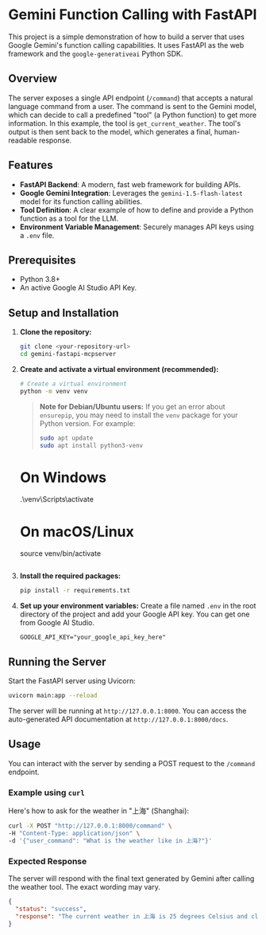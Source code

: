 # Gemini Function Calling with FastAPI

This project is a simple demonstration of how to build a server that uses Google Gemini's function calling capabilities. It uses FastAPI as the web framework and the `google-generativeai` Python SDK.

## Overview

The server exposes a single API endpoint (`/command`) that accepts a natural language command from a user. The command is sent to the Gemini model, which can decide to call a predefined "tool" (a Python function) to get more information. In this example, the tool is `get_current_weather`. The tool's output is then sent back to the model, which generates a final, human-readable response.

## Features

-   **FastAPI Backend**: A modern, fast web framework for building APIs.
-   **Google Gemini Integration**: Leverages the `gemini-1.5-flash-latest` model for its function calling abilities.
-   **Tool Definition**: A clear example of how to define and provide a Python function as a tool for the LLM.
-   **Environment Variable Management**: Securely manages API keys using a `.env` file.

## Prerequisites

-   Python 3.8+
-   An active Google AI Studio API Key.

## Setup and Installation

1.  **Clone the repository:**
    ```bash
    git clone <your-repository-url>
    cd gemini-fastapi-mcpserver
    ```

2.  **Create and activate a virtual environment (recommended):**
    ```bash
    # Create a virtual environment
    python -m venv venv
    ```

    > **Note for Debian/Ubuntu users:** If you get an error about `ensurepip`, you may need to install the `venv` package for your Python version. For example:
    > ```bash
    > sudo apt update
    > sudo apt install python3-venv
    > ```
    
    # On Windows
    .\venv\Scripts\activate
    
    # On macOS/Linux
    source venv/bin/activate
    ```

3.  **Install the required packages:**
    ```bash
    pip install -r requirements.txt
    ```

4.  **Set up your environment variables:**
    Create a file named `.env` in the root directory of the project and add your Google API key. You can get one from Google AI Studio.
    ```
    GOOGLE_API_KEY="your_google_api_key_here"
    ```

## Running the Server

Start the FastAPI server using Uvicorn:

```bash
uvicorn main:app --reload
```

The server will be running at `http://127.0.0.1:8000`. You can access the auto-generated API documentation at `http://127.0.0.1:8000/docs`.

## Usage

You can interact with the server by sending a POST request to the `/command` endpoint.

### Example using `curl`

Here's how to ask for the weather in "上海" (Shanghai):

```bash
curl -X POST "http://127.0.0.1:8000/command" \
-H "Content-Type: application/json" \
-d '{"user_command": "What is the weather like in 上海?"}'
```

### Expected Response

The server will respond with the final text generated by Gemini after calling the weather tool. The exact wording may vary.

```json
{
  "status": "success",
  "response": "The current weather in 上海 is 25 degrees Celsius and clear."
}
```